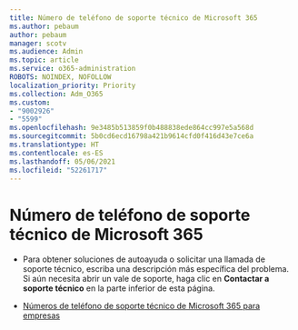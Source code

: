 ```yaml
---
title: Número de teléfono de soporte técnico de Microsoft 365
ms.author: pebaum
author: pebaum
manager: scotv
ms.audience: Admin
ms.topic: article
ms.service: o365-administration
ROBOTS: NOINDEX, NOFOLLOW
localization_priority: Priority
ms.collection: Adm_O365
ms.custom:
- "9002926"
- "5599"
ms.openlocfilehash: 9e3485b513859f0b488838ede864cc997e5a568d
ms.sourcegitcommit: 5b0cd6ecd16798a421b9614cfd0f416d43e7ce6a
ms.translationtype: HT
ms.contentlocale: es-ES
ms.lasthandoff: 05/06/2021
ms.locfileid: "52261717"
---
```

# <a name="microsoft-365-support-phone-number"></a>Número de teléfono de soporte técnico de Microsoft 365

- Para obtener soluciones de autoayuda o solicitar una llamada de soporte técnico, escriba una descripción más específica del problema.  Si aún necesita abrir un vale de soporte, haga clic en **Contactar a soporte técnico** en la parte inferior de esta página.

- [Números de teléfono de soporte técnico de Microsoft 365 para empresas](/microsoft-365/admin/contact-support-for-business-products?view=o365-worldwide&tabs=phone)
